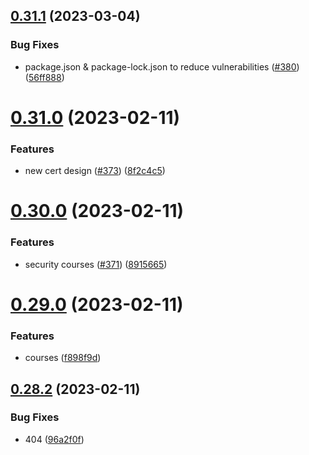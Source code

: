 ## [0.31.1](https://github.com/thecyberworld/thecyberhub.org/compare/v0.31.0...v0.31.1) (2023-03-04)


### Bug Fixes

* package.json & package-lock.json to reduce vulnerabilities ([#380](https://github.com/thecyberworld/thecyberhub.org/issues/380)) ([56ff888](https://github.com/thecyberworld/thecyberhub.org/commit/56ff88841eae46f86942fc950d9e94f0d34bc261))



# [0.31.0](https://github.com/thecyberworld/thecyberhub.org/compare/v0.30.0...v0.31.0) (2023-02-11)


### Features

* new cert design ([#373](https://github.com/thecyberworld/thecyberhub.org/issues/373)) ([8f2c4c5](https://github.com/thecyberworld/thecyberhub.org/commit/8f2c4c55bfbf52939580392e7505f2d2ee8c97f5))



# [0.30.0](https://github.com/thecyberworld/thecyberhub.org/compare/v0.29.0...v0.30.0) (2023-02-11)


### Features

* security courses ([#371](https://github.com/thecyberworld/thecyberhub.org/issues/371)) ([8915665](https://github.com/thecyberworld/thecyberhub.org/commit/8915665b17d09d3d7ef26800d13e29e1e17609c3))



# [0.29.0](https://github.com/thecyberworld/thecyberhub.org/compare/v0.28.2...v0.29.0) (2023-02-11)


### Features

* courses ([f898f9d](https://github.com/thecyberworld/thecyberhub.org/commit/f898f9d19cbca0c1290fbb1366887fbf554d2f29))



## [0.28.2](https://github.com/thecyberworld/thecyberhub.org/compare/v0.28.1...v0.28.2) (2023-02-11)


### Bug Fixes

* 404 ([96a2f0f](https://github.com/thecyberworld/thecyberhub.org/commit/96a2f0ff6454d2997e5250ca7be796b3c757ab1f))




